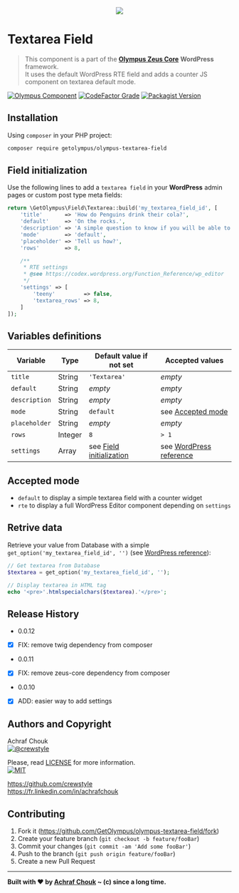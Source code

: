<p align="center">
    <img src="https://img.icons8.com/nolan/2x/term.png">
</p>

# Textarea Field
> This component is a part of the [**Olympus Zeus Core**][zeus-url] **WordPress** framework.  
> It uses the default WordPress RTE field and adds a counter JS component on textarea default mode.

[![Olympus Component][olympus-image]][olympus-url]
[![CodeFactor Grade][codefactor-image]][codefactor-url]
[![Packagist Version][packagist-image]][packagist-url]

## Installation

Using `composer` in your PHP project:

```sh
composer require getolympus/olympus-textarea-field
```

## Field initialization

Use the following lines to add a `textarea field` in your **WordPress** admin pages or custom post type meta fields:

```php
return \GetOlympus\Field\Textarea::build('my_textarea_field_id', [
    'title'       => 'How do Penguins drink their cola?',
    'default'     => 'On the rocks.',
    'description' => 'A simple question to know if you will be able to survive to the Penguin domination.',
    'mode'        => 'default',
    'placeholder' => 'Tell us how?',
    'rows'        => 8,

    /**
     * RTE settings
     * @see https://codex.wordpress.org/Function_Reference/wp_editor
     */
    'settings' => [
        'teeny'         => false,
        'textarea_rows' => 8,
    ]
]);
```

## Variables definitions

| Variable      | Type    | Default value if not set | Accepted values |
| ------------- | ------- | ------------------------ | --------------- |
| `title`       | String  | `'Textarea'` | *empty* |
| `default`     | String  | *empty* | *empty* |
| `description` | String  | *empty* | *empty* |
| `mode`        | String  | `default` | see [Accepted mode](#accepted-mode) |
| `placeholder` | String  | *empty* | *empty* |
| `rows`        | Integer | `8` | `> 1` |
| `settings`    | Array   | see [Field initialization](#field-initialization) | see [WordPress reference](https://codex.wordpress.org/Function_Reference/wp_editor) |

## Accepted mode

* `default` to display a simple textarea field with a counter widget
* `rte` to display a full WordPress Editor component depending on `settings`

## Retrive data

Retrieve your value from Database with a simple `get_option('my_textarea_field_id', '')` (see [WordPress reference][getoption-url]):

```php
// Get textarea from Database
$textarea = get_option('my_textarea_field_id', '');

// Display textarea in HTML tag
echo '<pre>'.htmlspecialchars($textarea).'</pre>';
```

## Release History

* 0.0.12
- [x] FIX: remove twig dependency from composer

* 0.0.11
- [x] FIX: remove zeus-core dependency from composer

* 0.0.10
- [x] ADD: easier way to add settings

## Authors and Copyright

Achraf Chouk  
[![@crewstyle][twitter-image]][twitter-url]

Please, read [LICENSE][license-blob] for more information.  
[![MIT][license-image]][license-url]

<https://github.com/crewstyle>  
<https://fr.linkedin.com/in/achrafchouk>

## Contributing

1. Fork it (<https://github.com/GetOlympus/olympus-textarea-field/fork>)
2. Create your feature branch (`git checkout -b feature/fooBar`)
3. Commit your changes (`git commit -am 'Add some fooBar'`)
4. Push to the branch (`git push origin feature/fooBar`)
5. Create a new Pull Request

---

**Built with ♥ by [Achraf Chouk](http://github.com/crewstyle "Achraf Chouk") ~ (c) since a long time.**

<!-- links & imgs dfn's -->
[olympus-image]: https://img.shields.io/badge/for-Olympus-44cc11.svg?style=flat-square
[olympus-url]: https://github.com/GetOlympus
[zeus-url]: https://github.com/GetOlympus/Zeus-Core
[codefactor-image]: https://www.codefactor.io/repository/github/GetOlympus/olympus-textarea-field/badge?style=flat-square
[codefactor-url]: https://www.codefactor.io/repository/github/getolympus/olympus-textarea-field
[getoption-url]: https://developer.wordpress.org/reference/functions/get_option/
[license-blob]: https://github.com/GetOlympus/olympus-textarea-field/blob/master/LICENSE
[license-image]: https://img.shields.io/badge/license-MIT_License-blue.svg?style=flat-square
[license-url]: http://opensource.org/licenses/MIT
[packagist-image]: https://img.shields.io/packagist/v/getolympus/olympus-textarea-field.svg?style=flat-square
[packagist-url]: https://packagist.org/packages/getolympus/olympus-textarea-field
[twitter-image]: https://img.shields.io/badge/crewstyle-blue.svg?style=social&logo=twitter
[twitter-url]: http://twitter.com/crewstyle
